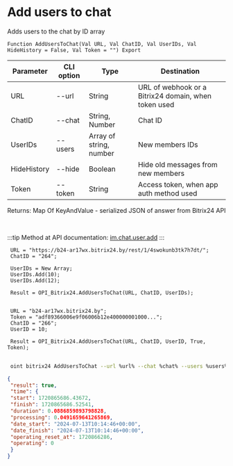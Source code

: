 ﻿---
sidebar_position: 5
---

# Add users to chat
 Adds users to the chat by ID array



`Function AddUsersToChat(Val URL, Val ChatID, Val UserIDs, Val HideHistory = False, Val Token = "") Export`

 | Parameter | CLI option | Type | Destination |
 |-|-|-|-|
 | URL | --url | String | URL of webhook or a Bitrix24 domain, when token used |
 | ChatID | --chat | String, Number | Chat ID |
 | UserIDs | --users | Array of string, number | New members IDs |
 | HideHistory | --hide | Boolean | Hide old messages from new members |
 | Token | --token | String | Access token, when app auth method used |

 
 Returns: Map Of KeyAndValue - serialized JSON of answer from Bitrix24 API

<br/>

:::tip
Method at API documentation: [im.chat.user.add](https://dev.1c-bitrix.ru/learning/course/?COURSE_ID=93&LESSON_ID=12097)
:::
<br/>


```bsl title="Code example"
 URL = "https://b24-ar17wx.bitrix24.by/rest/1/4swokunb3tk7h7dt/";
 ChatID = "264";
 
 UserIDs = New Array;
 UserIDs.Add(10);
 UserIDs.Add(12);
 
 Result = OPI_Bitrix24.AddUsersToChat(URL, ChatID, UserIDs);
 
 
 URL = "b24-ar17wx.bitrix24.by";
 Token = "adf89366006e9f06006b12e400000001000...";
 ChatID = "266";
 UserID = 10;
 
 Result = OPI_Bitrix24.AddUsersToChat(URL, ChatID, UserID, True, Token);
```
	


```sh title="CLI command example"
 
 oint bitrix24 AddUsersToChat --url %url% --chat %chat% --users %users% --hide %hide% --token %token%

```

```json title="Result"
{
 "result": true,
 "time": {
 "start": 1720865686.43672,
 "finish": 1720865686.52541,
 "duration": 0.0886859893798828,
 "processing": 0.0491659641265869,
 "date_start": "2024-07-13T10:14:46+00:00",
 "date_finish": "2024-07-13T10:14:46+00:00",
 "operating_reset_at": 1720866286,
 "operating": 0
 }
}
```

